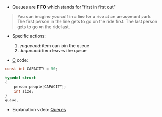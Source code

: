 - Queues are **FIFO** which stands for "first in first out"


 >You can imagine yourself in a line for a ride at an amusement park. The first person in the line gets to go on the ride first. The last person gets to go on the ride last.


- Specific actions:
	1. _enqueued_: item can join the queue
	2. _dequeued_: item leaves the queue


- [C](contents-c.md) code:

```c
const int CAPACITY = 50;

typedef struct
{
    person people[CAPACITY];
    int size;
}
queue;
```


- Explanation video: [Queues](https://cs50.harvard.edu/x/2025/shorts/queues/)